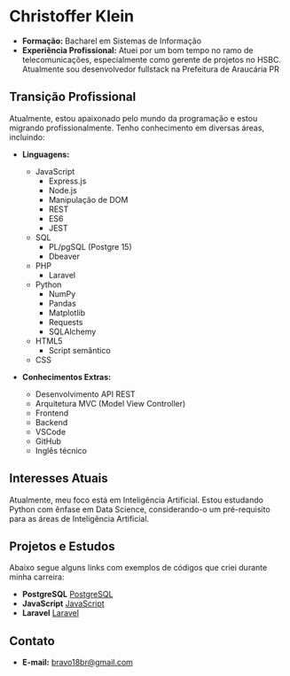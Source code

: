 # Christoffer Klein
- **Formação:** Bacharel em Sistemas de Informação
- **Experiência Profissional:** Atuei por um bom tempo no ramo de telecomunicações, especialmente como gerente de projetos no HSBC. Atualmente sou desenvolvedor fullstack na Prefeitura de Araucária PR

## Transição Profissional
Atualmente, estou apaixonado pelo mundo da programação e estou migrando profissionalmente. Tenho conhecimento em diversas áreas, incluindo:

- **Linguagens:**
  - JavaScript
    - Express.js
    - Node.js
    - Manipulação de DOM
    - REST
    - ES6
    - JEST
  - SQL
    - PL/pgSQL (Postgre 15)
    - Dbeaver
  - PHP
    - Laravel
  - Python
    - NumPy
    - Pandas
    - Matplotlib
    - Requests
    - SQLAlchemy
  - HTML5
    - Script semântico
  - CSS

- **Conhecimentos Extras:**
  - Desenvolvimento API REST
  - Arquitetura MVC (Model View Controller)
  - Frontend
  - Backend
  - VSCode
  - GitHub
  - Inglês técnico

## Interesses Atuais
Atualmente, meu foco está em Inteligência Artificial. Estou estudando Python com ênfase em Data Science, considerando-o um pré-requisito para as áreas de Inteligência Artificial.

## Projetos e Estudos
Abaixo segue alguns links com exemplos de códigos que criei durante minha carreira:
- **PostgreSQL** [PostgreSQL](link:https://github.com/bravo18br/bravo18br/tree/main/SQL/Postgre)
- **JavaScript** [JavaScript](link:https://github.com/bravo18br/bravo18br/tree/main/JavaScript)
- **Laravel** [Laravel](link:https://github.com/bravo18br/bravo18br/tree/main/PHP/Laravel)

## Contato
- **E-mail:** [bravo18br@gmail.com](mailto:bravo18br@gmail.com)